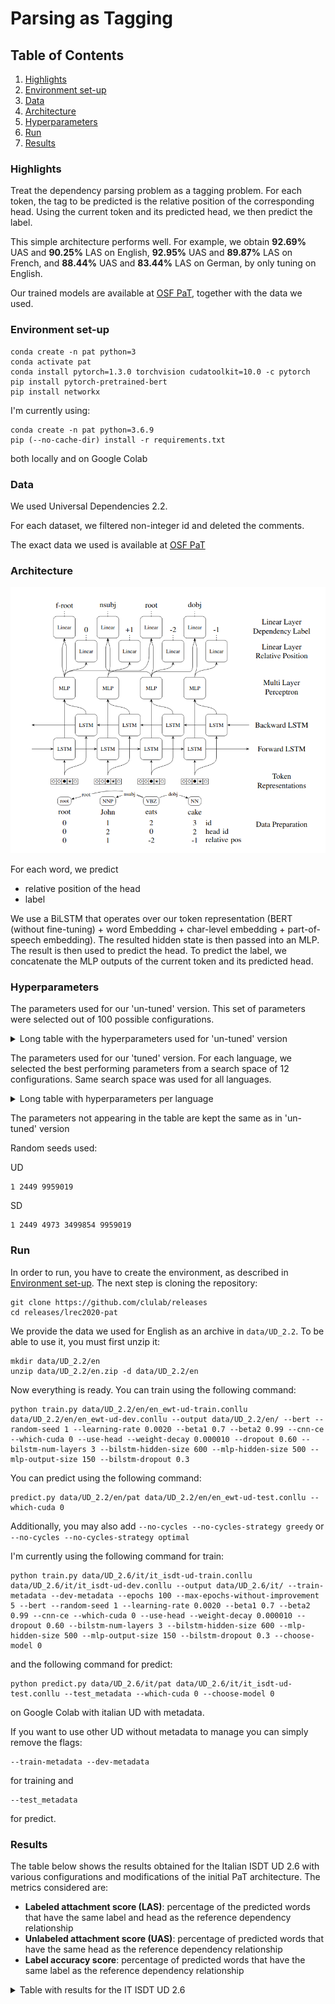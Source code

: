# Parsing as Tagging

## Table of Contents
1. [Highlights](#highlights)
2. [Environment set-up](#environment_setup)
3. [Data](#data)
4. [Architecture](#architecture)
5. [Hyperparameters](#hyperparameters)
6. [Run](#run)
7. [Results](#results)

<a name="highlights"></a>
### Highlights
Treat the dependency parsing problem as a tagging problem. For each token, the tag to be predicted is the relative position of the corresponding head. Using the current token and its predicted head, we then predict the label.

This simple architecture performs well. For example, we obtain <b>92.69%</b> UAS and <b>90.25%</b> LAS on English, <b>92.95%</b> UAS and <b>89.87%</b> LAS on French, and <b>88.44%</b> UAS and <b>83.44%</b> LAS on German, by only tuning on English.


Our trained models are available at [OSF PaT](https://osf.io/xpr27/), together with the data we used.

<a name="environment_setup"></a>
### Environment set-up
```
conda create -n pat python=3
conda activate pat
conda install pytorch=1.3.0 torchvision cudatoolkit=10.0 -c pytorch
pip install pytorch-pretrained-bert
pip install networkx
```

I'm currently using:
```
conda create -n pat python=3.6.9
pip (--no-cache-dir) install -r requirements.txt
```
both locally and on Google Colab

<a name="data"></a>
### Data
We used Universal Dependencies 2.2.

For each dataset, we filtered non-integer id and deleted the comments.

The exact data we used is available at [OSF PaT](https://osf.io/xpr27/)

<a name="architecture"></a>
### Architecture
![Architecture](architecture.png)

For each word, we predict 
* relative position of the head
* label

We use a BiLSTM that operates over our token representation (BERT (without fine-tuning) + word Embedding + char-level embedding + part-of-speech embedding). The resulted hidden state is then passed into an MLP. The result is then used to predict the head. To predict the label, we concatenate the MLP outputs of the current token and its predicted head.


<a name="hyperparameters"></a>
### Hyperparameters

The parameters used for our 'un-tuned' version. This set of parameters were selected out of 100 possible configurations.

<details>
  <summary>Long table with the hyperparameters used for 'un-tuned' version</summary>

| Parameter                              | Value     |
|----------------------------------------|-----------|
| Early stopping                         | 3         |
| Batch size                             | 64        |
| CNN kernel size                        | 3         |
| CNN embedding size                     | 50        |
| CNN output size                        | 50        |
| Learning rate                          | 0.002     |
| &beta;<sub>1</sub>, &beta;<sub>2</sub> | 0.7, 0.99 |
| Dropout                                | 0.6       |
| Weight decay                           | 1e-5      |
| BiLSTM layers                          | 3         |
| BiLSTM hidden-size                     | 600       |
| BiLSTM dropout                         | 0.3       |
| MLP Hidden Layers                      | 500, 150  |
</details>

The parameters used for our 'tuned' version. For each language, we selected the best performing parameters from a search space of 12 configurations. Same search space was used for all languages.

<details>
  <summary>Long table with hyperparameters per language</summary>
  
|         | Learning rate | Dropout | MLP Hidden Layers |
|---------|---------------|---------|-------------------|
| ar      | 0.0025        | 0.50    | 400, 150          |
| bu      | 0.0025        | 0.50    | 400, 150          |
| ca      | 0.0025        | 0.50    | 400, 150          |
| cs      | 0.0020        | 0.50    | 500, 150          |
| de      | 0.0020        | 0.55    | 500, 150          |
| en      | 0.0020        | 0.60    | 500, 150          |
| en (SD) | 0.0020        | 0.55    | 500, 150          |
| es      | 0.0020        | 0.50    | 500, 150          |
| et      | 0.0020        | 0.50    | 500, 150          |
| fr      | 0.0020        | 0.60    | 500, 150          |
| it      | 0.0020        | 0.55    | 500, 150          |
| ja      | 0.0025        | 0.50    | 400, 150          |
| nl      | 0.0025        | 0.50    | 400, 150          |
| no      | 0.0020        | 0.55    | 500, 150          |
| ro      | 0.0025        | 0.50    | 400, 150          |
| ru      | 0.0020        | 0.50    | 500, 150          |
</details>

The parameters not appearing in the table are kept the same as in 'un-tuned' version

Random seeds used:

UD
```
1 2449 9959019
```
SD
```
1 2449 4973 3499854 9959019
```

<a name="run"></a>
### Run
In order to run, you have to create the environment, as described in [Environment set-up](#environment_setup).
The next step is cloning the repository:
```
git clone https://github.com/clulab/releases
cd releases/lrec2020-pat
```
We provide the data we used for English as an archive in ```data/UD_2.2```. To be able to use it, you must first unzip it:
```
mkdir data/UD_2.2/en
unzip data/UD_2.2/en.zip -d data/UD_2.2/en
```

Now everything is ready. You can train using the following command:
```
python train.py data/UD_2.2/en/en_ewt-ud-train.conllu data/UD_2.2/en/en_ewt-ud-dev.conllu --output data/UD_2.2/en/ --bert --random-seed 1 --learning-rate 0.0020 --beta1 0.7 --beta2 0.99 --cnn-ce --which-cuda 0 --use-head --weight-decay 0.000010 --dropout 0.60 --bilstm-num-layers 3 --bilstm-hidden-size 600 --mlp-hidden-size 500 --mlp-output-size 150 --bilstm-dropout 0.3
```
You can predict using the following command:
```
predict.py data/UD_2.2/en/pat data/UD_2.2/en/en_ewt-ud-test.conllu --which-cuda 0
```
Additionally, you may also add ```--no-cycles --no-cycles-strategy greedy``` or ```--no-cycles --no-cycles-strategy optimal```

I'm currently using the following command for train:
```
python train.py data/UD_2.6/it/it_isdt-ud-train.conllu data/UD_2.6/it/it_isdt-ud-dev.conllu --output data/UD_2.6/it/ --train-metadata --dev-metadata --epochs 100 --max-epochs-without-improvement 5 --bert --random-seed 1 --learning-rate 0.0020 --beta1 0.7 --beta2 0.99 --cnn-ce --which-cuda 0 --use-head --weight-decay 0.000010 --dropout 0.60 --bilstm-num-layers 3 --bilstm-hidden-size 600 --mlp-hidden-size 500 --mlp-output-size 150 --bilstm-dropout 0.3 --choose-model 0
```
and the following command for predict:
```
python predict.py data/UD_2.6/it/pat data/UD_2.6/it/it_isdt-ud-test.conllu --test_metadata --which-cuda 0 --choose-model 0
```
on Google Colab with italian UD with metadata.

If you want to use other UD without metadata to manage you can simply remove the flags:
```
--train-metadata --dev-metadata
```
for training and
```
--test_metadata
```
for predict.

<a name="results"></a>
### Results

The table below shows the results obtained for the Italian ISDT UD 2.6 with various configurations and modifications of the initial PaT architecture.
The metrics considered are:
- **Labeled attachment score (LAS)**: percentage of the predicted words that have the same label and head as the reference dependency relationship
- **Unlabeled attachment score (UAS)**: percentage of predicted words that have the same head as the reference dependency relationship
- **Label accuracy score**: percentage of predicted words that have the same label as the reference dependency relationship

<details>
  <summary>Table with results for the IT ISDT UD 2.6</summary>
  
| Model Type    |        Bert Model            | char_emb | cnn_ce | early_stopping_on | position_emb | no_cycles / strategy / nr |   LAS  |   UAS  | Label Acc Score | Non-scoring tokens (punct)| 
|---------------|------------------------------|----------|--------|-------------------|--------------|---------------------------|--------|--------|-----------------|---------------------------|
| complete code | bert-base-uncased            |  False   |  True  |       UAS         |     False    |     False / - / -         | 90.36% | 92.92% |      93.99%     |             1180          |
| noLSTMnoHidden| bert-base-uncased            |  False   |  True  |       UAS         |     False    |     False / - / -         | 59.38% | 61.52% |      76.27%     |             1180          |
| noLSTM        | bert-base-uncased            |  False   |  True  |       UAS         |     False    |     False / - / -         | 65.97% | 68.25% |      81.94%     |             1180          |
| complete code | bert-base-uncased            |  True    |  True  |       UAS         |     False    |     False / - / -         | 90.38% | 92.97% |      93.98%     |             1180          |
| noLSTM        | bert-base-uncased            |  True    |  True  |       UAS         |     False    |     False / - / -         | 65.44% | 67.60% |      81.44%     |             1180          |
| complete code | bert-base-uncased            |  False   |  False |       UAS         |     False    |     False / - / -         | 88.28% | 91.70% |      92.42%     |             1180          |
| complete code | bert-base-uncased            |  True    |  False |       UAS         |     False    |     False / - / -         | 90.40% | 92.91% |      94.02%     |             1180          |
| complete code | umberto-wikipedia-uncased-v1 |  True    |  False |       UAS         |     False    |     True / Optimal / 0    | 92.81% | 94.98% |      95.60%     |             1180          |
| complete code | umberto-wikipedia-uncased-v1 |  True    |  False |       UAS         |     False    |     True / Greedy  / 0    | 92.82% | 94.98% |      95.60%     |             1180          |
| complete code | umberto-wikipedia-uncased-v1 |  True    |  False |       UAS         |     False    |     False / - / -         | 92.89% | 95.01% |      95.60%     |             1180          |
| complete code | umberto-wikipedia-uncased-v1 |  True    |  True  |       UAS         |     False    |     True / Optimal / 0    | 93.14% | 95.06% |      96.14%     |             1180          |
| complete code | umberto-wikipedia-uncased-v1 |  True    |  True  |       UAS         |     False    |     True / Greedy  / 0    | 93.15% | 95.06% |      96.14%     |             1180          |
| complete code | umberto-wikipedia-uncased-v1 |  True    |  True  |       UAS         |     False    |     False / - / 13        | 93.13% | 95.01% |      96.14%     |             1180          |
| complete code | umberto-wikipedia-uncased-v1 |  True    |  True  |       UAS         |     False    |     True  / - / -         | 93.26% | 91.22% |      /          |             0             |
| noLSTM        | umberto-wikipedia-uncased-v1 |  True    |  True  |       UAS         |     False    |     True / Optimal  / 0   | 67.97% | 70.33% |      88.25%     |             0             |
| noLSTM        | umberto-wikipedia-uncased-v1 |  True    |  True  |       UAS         |     False    |     True / Greedy  / 0    | 68.23% | 70.14% |      88.25%     |             0             |
| noLSTM        | umberto-wikipedia-uncased-v1 |  True    |  True  |       UAS         |     False    |     False / - / -         | 68.25% | 69.63% |      88.25%     |             0             |
| complete code | umberto-wikipedia-uncased-v1 |  True    |  True  |       UAS         | True (380-20)|     True / Greedy / 0     | 92.02% | 93.92% |      96.19%     |             0             |
| complete code | umberto-wikipedia-uncased-v1 |  True    |  True  |       UAS         | True (380-20)|     False / - / -         | 92.02% | 93.90% |      96.19%     |             0             |
| complete code | umberto-wikipedia-uncased-v1 |  True    |  True  |       UAS         | True (380-20)|     True / Greedy / 0     | 92.98% | 94.93% |      95.76%     |             1180          |
| complete code | umberto-wikipedia-uncased-v1 |  True    |  True  |       UAS         | True (380-20)|     False / - / 14        | 92.98% | 94.91% |      95.76%     |             1180          |
| complete code | umberto-wikipedia-uncased-v1 |  True    |  True  |       UAS         | True (380-50)|     True / Greedy / 0     | 93.07% | 95.12% |      95.83%     |             1180          |
| complete code | umberto-wikipedia-uncased-v1 |  True    |  True  |       UAS         | True (380-50)|     False / - / 19        | 93.01% | 95.02% |      95.83%     |             1180          |

</details>
 
